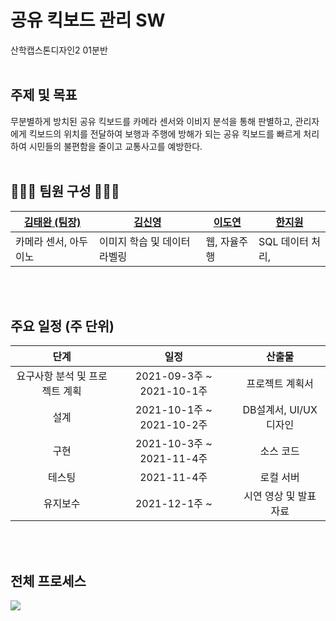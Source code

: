 # 공유 킥보드 관리 SW
산학캡스톤디자인2 01분반<br><br>

## 주제 및 목표
무분별하게 방치된 공유 킥보드를 카메라 센서와 이비지 분석을 통해 판별하고, 관리자에게 킥보드의 위치를 전달하여 보행과 주행에 방해가 되는 공유 킥보드를 빠르게 처리하여 시민들의 불편함을 줄이고 교통사고를 예방한다.
<br><br>

## 👩🏻‍💻 팀원 구성 👩🏻‍💻
[김태완 (팀장)](https://github.com/twan8682)| [김신영](https://github.com/dryhusky) | [이도연](https://github.com/Lee-Do-Yeon) | [한지원](https://github.com/jiwon0829)
--------- | --------- | --------- | ---------
카메라 센서, 아두이노 | 이미지 학습 및 데이터 라벨링 |웹, 자율주행 | SQL 데이터 처리, 

<br><br>

## 주요 일정 (주 단위)
단계 | 일정 | 산출물
|:-----: | :-----: | :-----: |
요구사항 분석 및 프로젝트 계획 | 2021-09-3주 ~ 2021-10-1주 | 프로젝트 계획서
설계 | 2021-10-1주 ~ 2021-10-2주 | DB설계서, UI/UX 디자인
구현 | 2021-10-3주 ~ 2021-11-4주 | 소스 코드
테스팅 | 2021-11-4주 | 로컬 서버
유지보수 | 2021-12-1주 ~ | 시연 영상 및 발표 자료

<br><br>

## 전체 프로세스
![](https://images.velog.io/images/hanturtle/post/733a591c-ff95-47b8-87a7-852b35932cc2/image.png)

